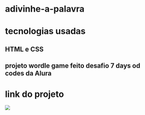 # adivinhe-a-palavra
# tecnologias usadas 
## HTML e CSS 
## projeto wordle game feito desafio 7 days od codes da Alura
# link do projeto
   <a href="https://anna-hub19.github.io/adivinhe-a-palavra/" target="_blank"><img src="https://img.shields.io/badge/-Aluraplay-purple?style=for-the-badge&logo=aluraplayo&logoColor=white"></a>
